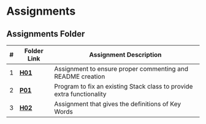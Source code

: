 # Assignments
##  Assignments Folder

|   #   | Folder Link | Assignment Description |
| :---: | ----------- | ---------------------- |
|    1   |  [__H01__](https://github.com/jbwilliams1006/Assignments/tree/master/H01)      |        Assignment to ensure proper commenting and README creation                                                                                
|    2   |[__P01__](https://github.com/jbwilliams1006/Void/tree/master/P01) |   Program to fix an existing Stack class to provide extra functionality
|    3   |[__H02__](https://github.com/jbwilliams1006/2143-OOP-Williams/tree/master/Assignments/H02) | Assignment that gives the definitions of Key Words
